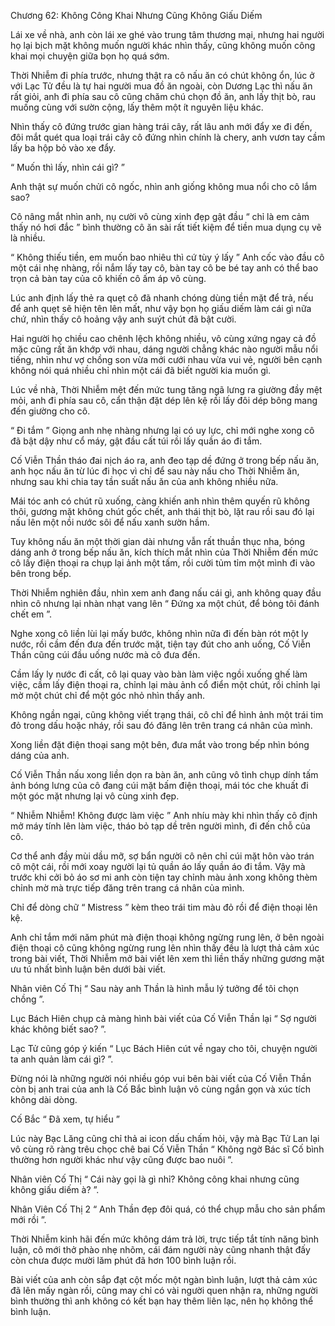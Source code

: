 




Chương 62: Không Công Khai Nhưng Cũng Không Giấu Diếm


Lái xe về nhà, anh còn lái xe ghé vào trung tâm thương mại, nhưng hai người họ lại bịch mặt không muốn người khác nhìn thấy, cũng không muốn công khai mọi chuyện giữa bọn họ quá sớm.

Thời Nhiễm đi phía trước, nhưng thật ra cô nấu ăn có chút không ổn, lúc ở với Lạc Tử đều là tự hai người mua đồ ăn ngoài, còn Dương Lạc thì nấu ăn rất giỏi, anh đi phía sau cô cũng chăm chú chọn đồ ăn, anh lấy thịt bò, rau muống cùng với sườn cộng, lấy thêm một ít nguyên liệu khác.

Nhìn thấy cô đứng trước gian hàng trái cây, rất lâu anh mới đẩy xe đi đến, đôi mắt quét qua loại trái cây cô đứng nhìn chính là chery, anh vươn tay cầm lấy ba hộp bỏ vào xe đẩy.

“ Muốn thì lấy, nhìn cái gì? ”

Anh thật sự muốn chửi cô ngốc, nhìn anh giống không mua nổi cho cô lắm sao?

Cô nâng mắt nhìn anh, nụ cười vô cùng xinh đẹp gật đầu “ chỉ là em cảm thấy nó hơi đắc ” bình thường cô ăn sài rất tiết kiệm để tiền mua dụng cụ vẽ là nhiều.

“ Không thiếu tiền, em muốn bao nhiêu thì cứ tùy ý lấy ” Anh cốc vào đầu cô một cái nhẹ nhàng, rồi nắm lấy tay cô, bàn tay cô be bé tay anh có thể bao trọn cả bàn tay của cô khiến cô ấm áp vô cùng.



Lúc anh định lấy thẻ ra quẹt cô đã nhanh chóng dùng tiền mặt để trả, nếu để anh quẹt sẽ hiện tên lên mất, như vậy bọn họ giấu diếm làm cái gì nữa chứ, nhìn thấy cô hoảng vậy anh suýt chút đã bật cười.

Hai người họ chiều cao chênh lệch không nhiều, vô cùng xứng ngay cả đồ mặc cũng rất ăn khớp với nhau, dáng người chẳng khác nào người mẫu nổi tiếng, nhìn như vợ chồng son vừa mới cưới nhau vừa vui vẻ, người bên cạnh không nói quá nhiều chỉ nhìn một cái đã biết người kia muốn gì.

Lúc về nhà, Thời Nhiễm mệt đến mức tung tăng ngã lưng ra giường đầy mệt mỏi, anh đi phía sau cô, cẩn thận đặt dép lên kệ rồi lấy đôi dép bông mang đến giường cho cô.

“ Đi tắm ” Giọng anh nhẹ nhàng nhưng lại có uy lực, chỉ mới nghe xong cô đã bật dậy như cổ máy, gật đầu cất túi rồi lấy quần áo đi tắm.

Cố Viễn Thần tháo đai nịch áo ra, anh đeo tạp dề đứng ở trong bếp nấu ăn, anh học nấu ăn từ lúc đi học vì chỉ để sau này nấu cho Thời Nhiễm ăn, nhưng sau khi chia tay tần suất nấu ăn của anh không nhiều nữa.

Mái tóc anh có chút rũ xuống, càng khiến anh nhìn thêm quyến rũ không thôi, gương mặt không chút gốc chết, anh thái thịt bò, lặt rau rồi sau đó lại nấu lên một nồi nước sôi để nấu xanh sườn hầm.

Tuy không nấu ăn một thời gian dài nhưng vẫn rất thuần thục nha, bóng dáng anh ở trong bếp nấu ăn, kích thích mắt nhìn của Thời Nhiễm đến mức cô lấy điện thoại ra chụp lại ảnh một tấm, rồi cười tủm tỉm một mình đi vào bên trong bếp.

Thời Nhiễm nghiên đầu, nhìn xem anh đang nấu cái gì, anh không quay đầu nhìn cô nhưng lại nhàn nhạt vang lên “ Đứng xa một chút, để bỏng tôi đánh chết em ”.

Nghe xong cô liền lùi lại mấy bước, không nhìn nữa đi đến bàn rót một ly nước, rồi cầm đến đưa đến trước mặt, tiện tay đút cho anh uống, Cố Viễn Thần cũng cúi đầu uống nước mà cô đưa đến.

Cầm lấy ly nước đi cất, cô lại quay vào bàn làm việc ngồi xuống ghế làm việc, cầm lấy điện thoại ra, chỉnh lại màu ảnh cổ điển một chút, rồi chỉnh lại mờ một chút chỉ để một góc nhỏ nhìn thấy anh.



Không ngần ngại, cũng không viết trạng thái, cô chỉ để hình ảnh một trái tim đỏ trong dấu hoặc nháy, rồi sau đó đăng lên trên trang cá nhân của mình.

Xong liền đặt điện thoại sang một bên, đưa mắt vào trong bếp nhìn bóng dáng của anh.

Cố Viễn Thần nấu xong liền dọn ra bàn ăn, anh cũng vô tình chụp dính tấm ảnh bóng lưng của cô đang cúi mặt bấm điện thoại, mái tóc che khuất đi một góc mặt nhưng lại vô cùng xinh đẹp.

“ Nhiễm Nhiễm! Không được làm việc ” Anh nhíu mày khi nhìn thấy cô định mở máy tính lên làm việc, tháo bỏ tạp dề trên người mình, đi đến chỗ của cô.

Cơ thể anh đầy mùi dầu mỡ, sợ bẩn người cô nên chỉ cúi mặt hôn vào trán cô một cái, rồi mới xoay người lại tủ quần áo lấy quần áo đi tắm. Vậy mà trước khi cởi bỏ áo sơ mi anh còn tiện tay chỉnh màu ảnh xong không thèm chỉnh mờ mà trực tiếp đăng trên trang cá nhân của mình.

Chỉ để dòng chữ “ Mistress ” kèm theo trái tim màu đỏ rồi để điện thoại lên kệ.

Anh chỉ tắm mới năm phút mà điện thoại không ngừng rung lên, ở bên ngoài điện thoại cô cũng không ngừng rung lên nhìn thấy đều là lượt thả cảm xúc trong bài viết, Thời Nhiễm mở bài viết lên xem thì liền thấy những gương mặt ưu tú nhất bình luận bên dưới bài viết.

Nhân viên Cố Thị “ Sau này anh Thần là hình mẫu lý tưởng để tôi chọn chồng ”.

Lục Bách Hiên chụp cả màng hình bài viết của Cố Viễn Thần lại “ Sợ người khác không biết sao? ”.

Lạc Tử cũng góp ý kiến “ Lục Bách Hiên cút về ngay cho tôi, chuyện người ta anh quản làm cái gì? ”.

Đừng nói là những người nói nhiều góp vui bên bài viết của Cố Viễn Thần còn bị anh trai của anh là Cố Bắc bình luận vô cùng ngắn gọn và xúc tích không dài dòng.

Cố Bắc “ Đã xem, tự hiểu ”

Lúc này Bạc Lăng cũng chỉ thả ai icon dấu chấm hỏi, vậy mà Bạc Tử Lan lại vô cùng rõ ràng trêu chọc chê bai Cố Viễn Thần “ Không ngờ Bác sĩ Cố bình thường hơn người khác như vậy cũng được bao nuôi ”.

Nhân viên Cố Thị “ Cái này gọi là gì nhỉ? Không công khai nhưng cũng không giấu diếm à? ”.

Nhân Viên Cố Thị 2 “ Anh Thần đẹp đôi quá, có thể chụp mẫu cho sản phẩm mới rồi ”.

Thời Nhiễm kinh hãi đến mức không dám trả lời, trực tiếp tắt tính năng bình luận, cô mới thở phào nhẹ nhõm, cái đám người này cũng nhanh thật đấy còn chưa được mười lăm phút đã hơn 100 bình luận rồi.

Bài viết của anh còn sắp đạt cột mốc một ngàn bình luận, lượt thả cảm xúc đã lên mấy ngàn rồi, cũng may chỉ có vài người quen nhận ra, những người bình thường thì anh không có kết bạn hay thêm liên lạc, nên họ không thể bình luận.




